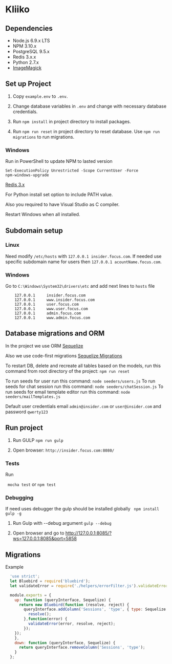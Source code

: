# Kliiko

## Dependencies

  * Node.js 6.9.x LTS
  * NPM 3.10.x
  * PostgreSQL 9.5.x
  * Redis 3.x.x
  * Python 2.7.x
  * [ImageMagick](http://www.imagemagick.org/)

## Set up Project

1) Copy ``` example.env ```  to  ``` .env ```.

2) Change database variables in ``` .env ``` and change with necessary database credentials.

3) Run ``` npm install ``` in project directory to install packages.

4) Run ``` npm run reset ``` in project directory to reset database.
Use ``` npm run migrations ``` to run migrations.

### Windows

Run in PowerShell to update NPM to lasted version
```
Set-ExecutionPolicy Unrestricted -Scope CurrentUser -Force
npm-windows-upgrade
```

[Redis 3.x](https://github.com/ServiceStack/redis-windows/tree/master/downloads)

For Python install set option to include PATH value.

Also you required to have Visual Studio as C compiler.

Restart Windows when all installed.

##  Subdomain setup

### Linux

Need modify ``` /etc/hosts ``` with ``` 127.0.0.1 insider.focus.com ```.
If needed use specific subdomain name for users then ``` 127.0.0.1 acountName.focus.com ```.

### Windows

Go to ``` C:\Windows\System32\drivers\etc ```
and add next lines to ``` hosts ``` file
```     
    127.0.0.1     insider.focus.com
    127.0.0.1     www.insider.focus.com
    127.0.0.1     user.focus.com
    127.0.0.1     www.user.focus.com    
    127.0.0.1     admin.focus.com      
    127.0.0.1     www.admin.focus.com  
```   

## Database migrations and ORM

In the project we use ORM [Sequelize](http://docs.sequelizejs.com/en/latest/)

Also we use code-first migrations [Sequelize Migrations](http://docs.sequelizejs.com/en/latest/docs/migrations/)

To restart DB, delete and recreate all tables based on the models, run this command from root directory of the project:
``` npm run reset ```

To run seeds for user run this command: ``` node seeders/users.js ```
To run seeds for chat session run this command: ``` node seeders/chatSession.js ```
To run seeds for email template editor run this command: ``` node seeders/mailTemplates.js ```

Default user credentials email ``` admin@insider.com ``` or ``` user@insider.com ``` and password ``` qwerty123 ```

## Run project

1) Run GULP ``` npm run gulp ```

2) Open browser: ``` http://insider.focus.com:8080/ ```


### Tests
Run

 ``` mocha test```
or
 ``` npm test ```

### Debugging
If need uses debugger the gulp should be installed globally ``` npm install gulp -g```

 1) Run Gulp with --debug argument ```gulp --debug ```

 2) Open browser and go to http://127.0.0.1:8085/?ws=127.0.0.1:8085&port=5858


## Migrations

Example

```js
  'use strict';
  let Bluebird = require('bluebird');
  let validateError = require('./helpers/errorFilter.js').validateError

  module.exports = {
    up: function (queryInterface, Sequelize) {
      return new Bluebird(function (resolve, reject) {
        queryInterface.addColumn('Sessions', 'type', { type: Sequelize.ENUM, values: ['focus', 'forum'] }).then(function() {
          resolve();
        },function(error) {
          validateError(error, resolve, reject);
        });
    });
    },
    down: function (queryInterface, Sequelize) {
      return queryInterface.removeColumn('Sessions', 'type');
    }
  };

```
